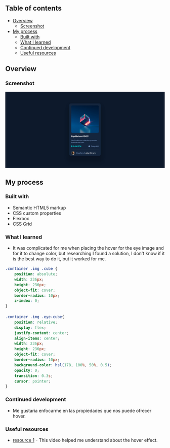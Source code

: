 ## Table of contents

- [Overview](#overview)
  - [Screenshot](#screenshot)
- [My process](#my-process)
  - [Built with](#built-with)
  - [What I learned](#what-i-learned)
  - [Continued development](#continued-development)
  - [Useful resources](#useful-resources)

## Overview

### Screenshot

![](./Screenshot%20cart.png)

## My process

### Built with

- Semantic HTML5 markup
- CSS custom properties
- Flexbox
- CSS Grid

### What I learned

- It was complicated for me when placing the hover for the eye image and for it to change color, but researching I found a solution, I don't know if it is the best way to do it, but it worked for me.

```css
.container .img .cube {
    position: absolute;
    width: 236px;
    height: 236px;
    object-fit: cover;
    border-radius: 10px;
    z-index: 0;
}

.container .img .eye-cube{
    position: relative;
    display: flex;
    justify-content: center;
    align-items: center;
    width: 236px;
    height: 236px;
    object-fit: cover;
    border-radius: 10px;
    background-color: hsl(178, 100%, 50%, 0.5);
    opacity: 0;
    transition: 0.3s;
    cursor: pointer;
}
```

### Continued development

- Me gustaria enfocarme en las propiedades que nos puede ofrecer hover.

### Useful resources

- [resource 1](https://www.youtube.com/watch?v=Z5MoBm99w1Q) - This video helped me understand about the hover effect.
